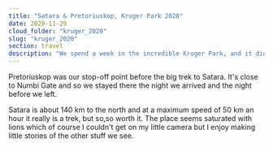 ```yaml
---
title: "Satara & Pretoriuskop, Kruger Park 2020"
date: 2020-11-29
cloud_folder: "kruger_2020"
slug: "kruger_2020"
section: travel
description: "We spend a week in the incredible Kruger Park, and it did not disappoint. From hyenas to  death birds, with a dash of Old Goat for measure."
---
```


Pretoriuskop was our stop-off point before the big trek to Satara. It's close to Numbi Gate and so we stayed there the night we arrived and the night before we left.

Satara is about 140 km to the north and at a maximum speed of 50 km an hour it really is a trek, but so,so worth it. The place seems saturated with lions which of course I couldn't get on my little camera but I enjoy making little stories of the other stuff we see.
